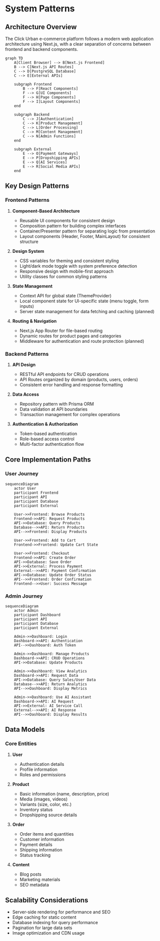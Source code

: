 # System Patterns

## Architecture Overview

The Click Urban e-commerce platform follows a modern web application architecture using Next.js, with a clear separation of concerns between frontend and backend components.

```mermaid
graph TD
    A[Client Browser] --> B[Next.js Frontend]
    B --> C[Next.js API Routes]
    C --> D[PostgreSQL Database]
    C --> E[External APIs]
    
    subgraph Frontend
        B --> F[React Components]
        F --> G[UI Components]
        F --> H[Page Components]
        F --> I[Layout Components]
    end
    
    subgraph Backend
        C --> J[Authentication]
        C --> K[Product Management]
        C --> L[Order Processing]
        C --> M[Content Management]
        C --> N[Admin Functions]
    end
    
    subgraph External
        E --> O[Payment Gateways]
        E --> P[Dropshipping APIs]
        E --> Q[AI Services]
        E --> R[Social Media APIs]
    end
```

## Key Design Patterns

### Frontend Patterns

1. **Component-Based Architecture**
   - Reusable UI components for consistent design
   - Composition pattern for building complex interfaces
   - Container/Presenter pattern for separating logic from presentation
   - Layout components (Header, Footer, MainLayout) for consistent structure

2. **Design System**
   - CSS variables for theming and consistent styling
   - Light/dark mode toggle with system preference detection
   - Responsive design with mobile-first approach
   - Utility classes for common styling patterns

3. **State Management**
   - Context API for global state (ThemeProvider)
   - Local component state for UI-specific state (menu toggle, form inputs)
   - Server state management for data fetching and caching (planned)

4. **Routing & Navigation**
   - Next.js App Router for file-based routing
   - Dynamic routes for product pages and categories
   - Middleware for authentication and route protection (planned)

### Backend Patterns

1. **API Design**
   - RESTful API endpoints for CRUD operations
   - API Routes organized by domain (products, users, orders)
   - Consistent error handling and response formatting

2. **Data Access**
   - Repository pattern with Prisma ORM
   - Data validation at API boundaries
   - Transaction management for complex operations

3. **Authentication & Authorization**
   - Token-based authentication
   - Role-based access control
   - Multi-factor authentication flow

## Core Implementation Paths

### User Journey

```mermaid
sequenceDiagram
    actor User
    participant Frontend
    participant API
    participant Database
    participant External

    User->>Frontend: Browse Products
    Frontend->>API: Request Products
    API->>Database: Query Products
    Database-->>API: Return Products
    API-->>Frontend: Display Products
    
    User->>Frontend: Add to Cart
    Frontend->>Frontend: Update Cart State
    
    User->>Frontend: Checkout
    Frontend->>API: Create Order
    API->>Database: Save Order
    API->>External: Process Payment
    External-->>API: Payment Confirmation
    API->>Database: Update Order Status
    API-->>Frontend: Order Confirmation
    Frontend-->>User: Success Message
```

### Admin Journey

```mermaid
sequenceDiagram
    actor Admin
    participant Dashboard
    participant API
    participant Database
    participant External

    Admin->>Dashboard: Login
    Dashboard->>API: Authentication
    API-->>Dashboard: Auth Token
    
    Admin->>Dashboard: Manage Products
    Dashboard->>API: CRUD Operations
    API->>Database: Update Products
    
    Admin->>Dashboard: View Analytics
    Dashboard->>API: Request Data
    API->>Database: Query Sales/User Data
    Database-->>API: Return Analytics
    API-->>Dashboard: Display Metrics
    
    Admin->>Dashboard: Use AI Assistant
    Dashboard->>API: AI Request
    API->>External: AI Service Call
    External-->>API: AI Response
    API-->>Dashboard: Display Results
```

## Data Models

### Core Entities

1. **User**
   - Authentication details
   - Profile information
   - Roles and permissions

2. **Product**
   - Basic information (name, description, price)
   - Media (images, videos)
   - Variants (size, color, etc.)
   - Inventory status
   - Dropshipping source details

3. **Order**
   - Order items and quantities
   - Customer information
   - Payment details
   - Shipping information
   - Status tracking

4. **Content**
   - Blog posts
   - Marketing materials
   - SEO metadata

## Scalability Considerations

- Server-side rendering for performance and SEO
- Edge caching for static content
- Database indexing for query performance
- Pagination for large data sets
- Image optimization and CDN usage
